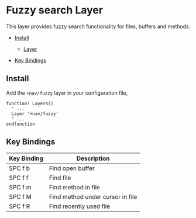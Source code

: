# Fuzzy search Layer

This layer provides fuzzy search functionality for files, buffers and methods.

- [Install](#install)

  - [Layer](#layer)

- [Key Bindings](#key-bindings)

## Install

Add the `+nav/fuzzy` layer in your configuration file,

```viml
function! Layers()
  " ...
  Layer '+nav/fuzzy'
  " ...
endfunction
```

## Key Bindings

Key Binding | Description
----------- | --------------------------------
SPC f b     | Find open buffer
SPC f f     | Find file
SPC f m     | Find method in file
SPC f M     | Find method under cursor in file
SPC f R     | Find recently used file
